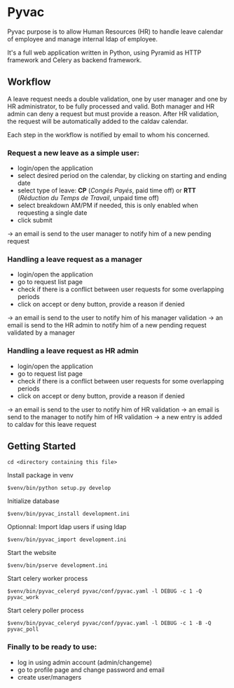 Pyvac
=====

Pyvac purpose is to allow Human Resources (HR) to handle leave calendar of employee and manage internal ldap of employee.

It's a full web application written in Python, using Pyramid as HTTP framework and Celery as backend framework.

Workflow
--------

A leave request needs a double validation, one by user manager and one by HR administrator, to be fully processed and valid.
Both manager and HR admin can deny a request but must provide a reason.
After HR validation, the request will be automatically added to the caldav calendar.

Each step in the workflow is notified by email to whom his concerned.

### Request a new leave as a simple user:

- login/open the application
- select desired period on the calendar, by clicking on starting and ending date
- select type of leave: **CP** (*Congés Payés*, paid time off) or **RTT** (*Réduction du Temps de Travail*, unpaid time off)
- select breakdown AM/PM if needed, this is only enabled when requesting a single date
- click submit

-> an email is send to the user manager to notify him of a new pending request

### Handling a leave request as a manager

- login/open the application
- go to request list page
- check if there is a conflict between user requests for some overlapping periods
- click on accept or deny button, provide a reason if denied

-> an email is send to the user to notify him of his manager validation
-> an email is send to the HR admin to notify him of a new pending request validated by a manager

### Handling a leave request as HR admin

- login/open the application
- go to request list page
- check if there is a conflict between user requests for some overlapping periods
- click on accept or deny button, provide a reason if denied

-> an email is send to the user to notify him of HR validation
-> an email is send to the manager to notify him of HR validation
-> a new entry is added to caldav for this leave request


Getting Started
---------------

    cd <directory containing this file>

Install package in venv

    $venv/bin/python setup.py develop

Initialize database

    $venv/bin/pyvac_install development.ini

Optionnal: Import ldap users if using ldap

    $venv/bin/pyvac_import development.ini

Start the website

    $venv/bin/pserve development.ini

Start celery worker process

    $venv/bin/pyvac_celeryd pyvac/conf/pyvac.yaml -l DEBUG -c 1 -Q pyvac_work

Start celery poller process

    $venv/bin/pyvac_celeryd pyvac/conf/pyvac.yaml -l DEBUG -c 1 -B -Q pyvac_poll

### Finally to be ready to use:

- log in using admin account (admin/changeme)
- go to profile page and change password and email
- create user/managers

